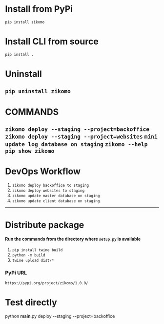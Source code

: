 # Install from PyPi
`pip install zikomo`

# Install CLI from source
`pip install .`

# Uninstall
`pip uninstall zikomo`
-------------------------------------------------------
# COMMANDS
`zikomo deploy --staging --project=backoffice`
`zikomo deploy --staging --project=websites`
`mini update log database on staging`
`zikomo --help`
`pip show zikomo`
------------------------------------------------------
# DevOps Workflow
1. `zikomo deploy backoffice to staging`
2. `zikomo deploy websites to staging`
3. `zikomo update master database on staging`
4. `zikomo update client database on staging`
------------------------------------------------------
# Distribute package
#### Run the commands from the directory where `setup.py` is available
1. `pip install twine build`
2. `python -m build`
3. `twine upload dist/*`

### PyPi URL
`https://pypi.org/project/zikomo/1.0.0/`





# Test directly
python __main__.py deploy --staging --project=backoffice
